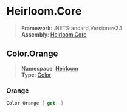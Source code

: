 # Heirloom.Core

> **Framework**: .NETStandard,Version=v2.1  
> **Assembly**: [Heirloom.Core][0]  

## Color.Orange

> **Namespace**: [Heirloom][0]  
> **Type**: [Color][1]  

### Orange

```cs
Color Orange { get; }
```

[0]: ../Heirloom.Core.md
[1]: Heirloom.Color.md
